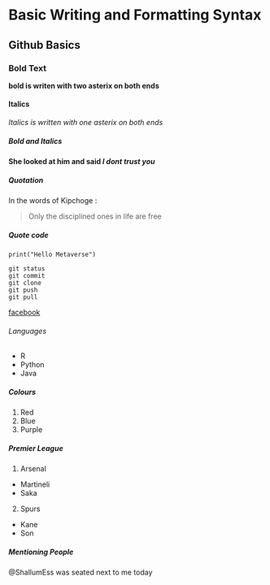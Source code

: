 # Basic Writing and Formatting Syntax 
## Github Basics 


### Bold Text
**bold is writen with two asterix on both ends**


#### Italics
*Italics is written with one asterix on both ends*


##### Bold and Italics
**She looked at him and said *I dont trust you***


##### Quotation 
In the words of Kipchoge : 
> Only the disciplined ones in life are free 

##### Quote code 
```
print("Hello Metaverse")

git status
git commit 
git clone
git push
git pull
```
[facebook](facebook.com)

###### Languages
- R
- Python
- Java

##### Colours 
1. Red 
2. Blue 
3. Purple 

##### Premier League 
1. Arsenal
  - Martineli 
  - Saka
2. Spurs
  - Kane 
  - Son 

##### Mentioning People 
@ShallumEss was seated next to me today 
